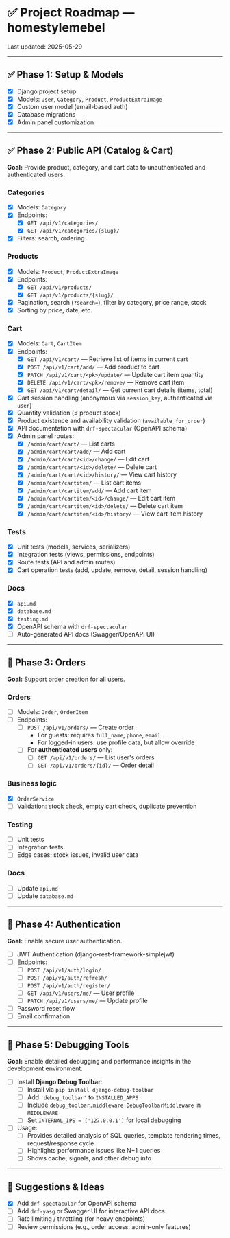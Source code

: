 # ✅ Project Roadmap — homestylemebel

Last updated: 2025-05-29

---

## ✅ Phase 1: Setup & Models

- [x] Django project setup
- [x] Models: `User`, `Category`, `Product`, `ProductExtraImage`
- [x] Custom user model (email-based auth)
- [x] Database migrations
- [x] Admin panel customization

---

## ✅ Phase 2: Public API (Catalog & Cart)

**Goal:** Provide product, category, and cart data to unauthenticated and authenticated users.

### Categories

- [x] Models: `Category`
- [x] Endpoints:
  - [x] `GET /api/v1/categories/`
  - [x] `GET /api/v1/categories/{slug}/`
- [x] Filters: search, ordering

### Products

- [x] Models: `Product`, `ProductExtraImage`
- [x] Endpoints:
  - [x] `GET /api/v1/products/`
  - [x] `GET /api/v1/products/{slug}/`
- [x] Pagination, search (`?search=`), filter by category, price range, stock
- [x] Sorting by price, date, etc.

### Cart

- [x] Models: `Cart`, `CartItem`
- [x] Endpoints:
  - [x] `GET /api/v1/cart/` — Retrieve list of items in current cart
  - [x] `POST /api/v1/cart/add/` — Add product to cart
  - [x] `PATCH /api/v1/cart/<pk>/update/` — Update cart item quantity
  - [x] `DELETE /api/v1/cart/<pk>/remove/` — Remove cart item
  - [x] `GET /api/v1/cart/detail/` — Get current cart details (items, total)
- [x] Cart session handling (anonymous via `session_key`, authenticated via `user`)
- [x] Quantity validation (≤ product stock)
- [x] Product existence and availability validation (`available_for_order`)
- [x] API documentation with `drf-spectacular` (OpenAPI schema)
- [x] Admin panel routes:
  - [x] `/admin/cart/cart/` — List carts
  - [x] `/admin/cart/cart/add/` — Add cart
  - [x] `/admin/cart/cart/<id>/change/` — Edit cart
  - [x] `/admin/cart/cart/<id>/delete/` — Delete cart
  - [x] `/admin/cart/cart/<id>/history/` — View cart history
  - [x] `/admin/cart/cartitem/` — List cart items
  - [x] `/admin/cart/cartitem/add/` — Add cart item
  - [x] `/admin/cart/cartitem/<id>/change/` — Edit cart item
  - [x] `/admin/cart/cartitem/<id>/delete/` — Delete cart item
  - [x] `/admin/cart/cartitem/<id>/history/` — View cart item history

### Tests

- [x] Unit tests (models, services, serializers)
- [x] Integration tests (views, permissions, endpoints)
- [x] Route tests (API and admin routes)
- [x] Cart operation tests (add, update, remove, detail, session handling)

### Docs

- [x] `api.md`
- [x] `database.md`
- [x] `testing.md`
- [x] OpenAPI schema with `drf-spectacular`
- [ ] Auto-generated API docs (Swagger/OpenAPI UI)

---

## 🔄 Phase 3: Orders

**Goal:** Support order creation for all users.

### Orders

- [ ] Models: `Order`, `OrderItem`
- [ ] Endpoints:
  - [ ] `POST /api/v1/orders/` — Create order
    - For guests: requires `full_name`, `phone`, `email`
    - For logged-in users: use profile data, but allow override
  - [ ] For **authenticated users** only:
    - [ ] `GET /api/v1/orders/` — List user's orders
    - [ ] `GET /api/v1/orders/{id}/` — Order detail

### Business logic

- [x] `OrderService`
- [ ] Validation: stock check, empty cart check, duplicate prevention

### Testing

- [ ] Unit tests
- [ ] Integration tests
- [ ] Edge cases: stock issues, invalid user data

### Docs

- [ ] Update `api.md`
- [ ] Update `database.md`

---

## 🔄 Phase 4: Authentication

**Goal:** Enable secure user authentication.

- [ ] JWT Authentication (django-rest-framework-simplejwt)
- [ ] Endpoints:
  - [ ] `POST /api/v1/auth/login/`
  - [ ] `POST /api/v1/auth/refresh/`
  - [ ] `POST /api/v1/auth/register/`
  - [ ] `GET /api/v1/users/me/` — User profile
  - [ ] `PATCH /api/v1/users/me/` — Update profile
- [ ] Password reset flow
- [ ] Email confirmation

---

## 🔄 Phase 5: Debugging Tools

**Goal:** Enable detailed debugging and performance insights in the development environment.

- [ ] Install **Django Debug Toolbar**:
  - [ ] Install via `pip install django-debug-toolbar`
  - [ ] Add `'debug_toolbar'` to `INSTALLED_APPS`
  - [ ] Include `debug_toolbar.middleware.DebugToolbarMiddleware` in `MIDDLEWARE`
  - [ ] Set `INTERNAL_IPS = ['127.0.0.1']` for local debugging
- [ ] Usage:
  - [ ] Provides detailed analysis of SQL queries, template rendering times, request/response cycle
  - [ ] Highlights performance issues like N+1 queries
  - [ ] Shows cache, signals, and other debug info

---

## 📌 Suggestions & Ideas

- [x] Add `drf-spectacular` for OpenAPI schema
- [ ] Add `drf-yasg` or Swagger UI for interactive API docs
- [ ] Rate limiting / throttling (for heavy endpoints)
- [ ] Review permissions (e.g., order access, admin-only features)
